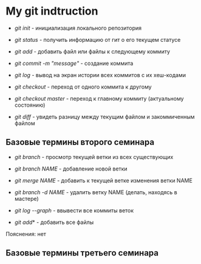 # My git indtruction
* *git init* - инициализация локального репозитория

* *git status* - получить информацию от гит о его текущем статусе


* *git add* - добавить файл или файлы к следующему коммиту

* *git commit -m "message"* - создание коммита

* *git log* - вывод на экран истории всех коммитов с их хеш-кодами

* *git checkout* - переход от одного коммита к другому

* *git checkout master* - переход к главному коммиту (актуальному состоянию)

* *git diff* - увидеть разницу между текущим файлом и закоммиченным файлом

## Базовые термины второго семинара

* *git branch* - просмотр текущей ветки из всех существующих

* *git branch NAME* - добавление новой ветки

* *git merge NAME* - добавить к текущей ветке изменения ветки NAME

* *git branch -d NAME* - удалить ветку NAME (делать, находясь в мастере)

* *git log --graph* - ввывести все коммиты веток

* *git add** - добавить все файлы

Пояснения: нет

## Базовые термины третьего семинара